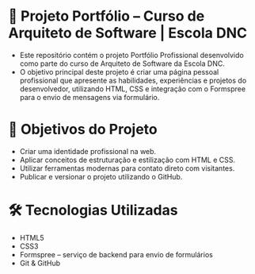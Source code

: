 # 📁 Projeto Portfólio – Curso de Arquiteto de Software | Escola DNC
- Este repositório contém o projeto Portfólio Profissional desenvolvido como parte do curso de Arquiteto de Software da Escola DNC.
- O objetivo principal deste projeto é criar uma página pessoal profissional que apresente as habilidades, experiências e projetos do desenvolvedor, utilizando HTML, CSS e integração com o Formspree para o envio de mensagens via formulário.

# 🧠 Objetivos do Projeto
- Criar uma identidade profissional na web.
- Aplicar conceitos de estruturação e estilização com HTML e CSS.
- Utilizar ferramentas modernas para contato direto com visitantes.
- Publicar e versionar o projeto utilizando o GitHub.

# 🛠️ Tecnologias Utilizadas
- HTML5
- CSS3
- Formspree – serviço de backend para envio de formulários
- Git & GitHub

